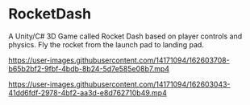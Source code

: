 # RocketDash
A Unity/C# 3D Game called Rocket Dash based on player controls and physics. Fly the rocket from the launch pad to landing pad. 

https://user-images.githubusercontent.com/14171094/162603708-b65b2bf2-9fbf-4bdb-8b24-5d7e585e08b7.mp4

https://user-images.githubusercontent.com/14171094/162603043-41dd6fdf-2978-4bf2-aa3d-e8d762710b49.mp4
